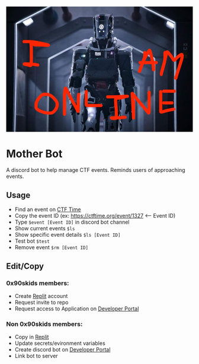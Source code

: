 ![alt text](mother.jpeg)
# Mother Bot

A discord bot to help manage CTF events.
Reminds users of approaching events.


## Usage
- Find an event on [CTF Time](https://ctftime.org/)
- Copy the event ID (ex: https://ctftime.org/event/1327 <-- Event ID)
- Type `$event [Event ID]` in discord bot channel
- Show current events `$ls`
- Show specific event details `$ls [Event ID]`
- Test bot `$test`
- Remove event `$rm [Event ID]`


## Edit/Copy

### 0x90skids members:
- Create [Replit](https://replit.com/) account
- Request invite to repo
- Request access to Application on [Developer Portal](https://discord.com/developers/applications)



### Non 0x90skids members:
- Copy in [Replit](https://replit.com/)
- Update secrets/evironment variables
- Create discord bot on [Developer Portal](https://discord.com/developers/applications)
- Link bot to server